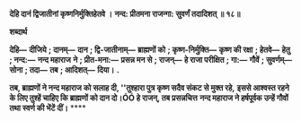 **देहि दानं द्विजातीनां कृष्णनिर्मुक्तिहेतवे ।** **नन्द: प्रीतमना राजन्गा: सुवर्णं तदादिशत् ॥ १८॥** 

**शब्दार्थ** 

**देहि—** **दीजिये** **; दानम्—** **दान** **; द्वि-जातीनाम्—** **ब्राह्मणों को** **; कृष्ण-निर्मुक्ति—** **कृष्ण की रक्षा** **; हेतवे—** **हेतु** **; नन्द:—** **नन्द महाराज** **ने** **; प्रीत-मना:—** **प्रसन्न मन से** **; राजन्—** **हे राजा परीक्षित** **; गा:—** **गौवें** **; सुवर्णम्—** **सोना** **; तदा—** **तब** **; आदिशत्—** **दिया।** **.** 

**तब, ब्राह्मणों ने नन्द महाराज को सलाह दी, ''तुश्हारा पुत्र कृष्ण सदैव संकट से मुक्त रहे,** **इससे आश्वस्त रहने के लिए तुश्हें चाहिए कि ब्राह्मणों को दान दो।ÓÓ हे राजन्, तब प्रसन्नचित्त** **नन्द महाराज ने हर्षपूर्वक उन्हें गौवों तथा स्वर्ण की भेंटें दीं।** **** 